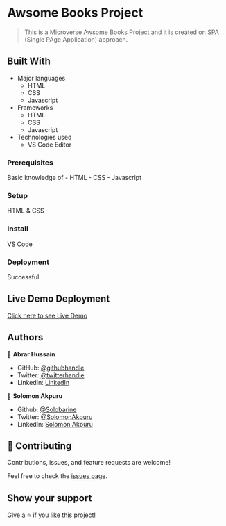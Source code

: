 # Awsome Books Project
>This is a Microverse Awsome Books Project and it is created on SPA (Single PAge Application) approach.

## Built With

- Major languages
    - HTML
    - CSS
    - Javascript
- Frameworks
    - HTML
    - CSS
    - Javascript
- Technologies used
    - VS Code Editor


### Prerequisites
Basic knowledge of
    - HTML
    - CSS
    - Javascript
### Setup
HTML & CSS

### Install
VS Code

### Deployment
Successful

## Live Demo Deployment
[Click here to see Live Demo](https://abrar052.github.io/awsome-books-project/)

## Authors

👤 **Abrar Hussain**

- GitHub: [@githubhandle](https://github.com/Abrar052)
- Twitter: [@twitterhandle](https://twitter.com/bc160400820)
- LinkedIn: [LinkedIn](https://www.linkedin.com/in/abrar-hussain-225589238/)

👤 **Solomon Akpuru**

- Github: [@Solobarine](https://github.com/ Solobarine)
- Twitter: [@SolomonAkpuru](https://twitter .com/SolomonAkpuru)
- LinkedIn: [Solomon Akpuru](https://www.linkedin.com/mwlite/in/solomon-akpuru-17069b)


## 🤝 Contributing

Contributions, issues, and feature requests are welcome!

Feel free to check the [issues page](../../issues/).

## Show your support

Give a ⭐️ if you like this project!
